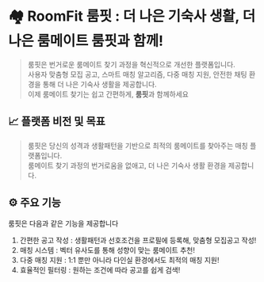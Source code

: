 # 🏘️ RoomFit 룸핏 : 더 나은 기숙사 생활, 더 나은 룸메이트 룸핏과 함께!

> 룸핏은 번거로운 룸메이트 찾기 과정을 혁신적으로 개선한 플랫폼입니다. <br/>
> 사용자 맞춤형 모집 공고, 스마트 매칭 알고리즘, 다중 매칭 지원, 안전한 채팅 환경을 통해 더 나은 기숙사 생활을 제공합니다. <br/>
> 이제 룸메이트 찾기는 쉽고 간편하게, **룸핏**과 함께하세요

## 📈 플랫폼 비전 및 목표

> 룸핏은 당신의 성격과 생활패턴을 기반으로 최적의 룸메이트를 찾아주는 매칭 플랫폼입니다. <br/>
> 룸메이트 찾기 과정의 번거로움을 없애고, 더 나은 기숙사 생활 환경을 제공합니다.

## ⚙️ 주요 기능

룸핏은 다음과 같은 기능을 제공합니다
1. 간편한 공고 작성 : 생활패턴과 선호조건을 프로필에 등록해, 맞춤형 모집공고 작성!
2. 매칭 시스템 : 벡터 유사도를 통해 성향이 맞는 룸메이트 추천!
3. 다중 매칭 지원 : 1:1 뿐만 아니라 다인실 환경에서도 최적의 매칭 지원!
4. 효율적인 필터링 : 원하는 조건에 따라 공고를 쉽게 검색!
